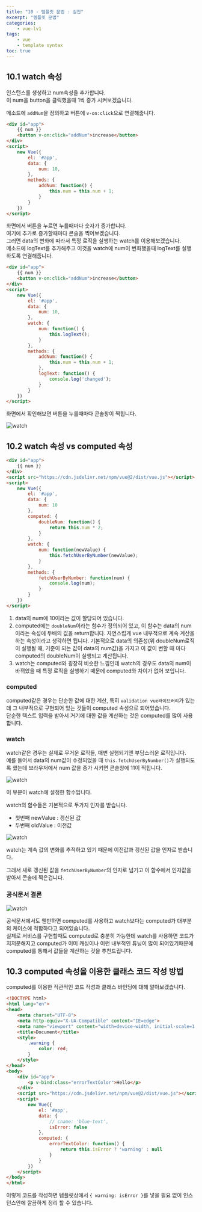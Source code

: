```yaml
--- 
title: "10 - 템플릿 문법 : 실전" 
excerpt: "템플릿 문법"
categories: 
    - vue-lv1
tags: 
    - vue
    - template syntax
toc: true
--- 
```


## 10.1 watch 속성

인스턴스를 생성하고 num속성을 추가합니다.  
이 num을 button을 클릭했을때 1씩 증가 시켜보겠습니다.  

메소드에 `addNum`을 정의하고 버튼에 `v-on:click`으로 연결해줍니다.  

```html
<div id="app">
    {{ num }}
    <button v-on:click="addNum">increase</button>
</div>
<script>
    new Vue({
        el: '#app',
        data: {
            num: 10,
        },
        methods: {
            addNum: function() {
                this.num = this.num + 1;
            }
        }
    })
</script>
```

화면에서 버튼을 누르면 누를때마다 숫자가 증가합니다.  
여기에 추가로 증가할때마다 콘솔을 찍어보겠습니다.  
그러면 data의 변화에 따라서 특정 로직을 실행하는 watch를 이용해보겠습니다.  
메소드에 logText를 추가해주고 이것을 watch에 num이 변화했을때 logText를 실행하도록 연결해줍니다.  


```html
<div id="app">
    {{ num }}
    <button v-on:click="addNum">increase</button>
</div>
<script>
    new Vue({
        el: '#app',
        data: {
            num: 10,
        },
        watch: {
            num: function() {
                this.logText();   
            }
        },
        methods: {
            addNum: function() {
                this.num = this.num + 1;
            },
            logText: function() {
                console.log('changed');
            }
        }
    })
</script>
```

화면에서 확인해보면 버튼을 누를때마다 콘솔창이 찍힙니다.

![watch](/assets/images/vue/vue-lv1/beginner10_1.png) 

## 10.2 watch 속성 vs computed 속성

```html
<div id="app">
    {{ num }}
</div>
<script src="https://cdn.jsdelivr.net/npm/vue@2/dist/vue.js"></script>
<script>
    new Vue({
        el: '#app',
        data: {
            num: 10
        },
        computed: {
            doubleNum: function() {
                return this.num * 2;
            }
        },
        watch: {
            num: function(newValue) {
                this.fetchUserByNumber(newValue);
            }
        },
        methods: {
            fetchUserByNumber: function(num) {
                console.log(num);
            }
        }
    })
</script>
```

1. data의 num에 10이라는 값이 할당되어 있습니다.
2. computed에는 `doubleNum`이라는 함수가 정의되어 있고, 이 함수는 data의 num이라는 속성에 두배의 값을 return합니다.  자연스럽게 vue 내부적으로 계속 계산을 하는 속성이라고 생각하면 됩니다.  기본적으로 data의 의존성(위 doubleNum로직이 실행될 때, 기준이 되는 값이 data의 num값)을 가지고 이 값이 변할 때 마다 computed의 doubleNum이 실행되고 계산됩니다.  
3. watch는 computed와 굉장히 비슷한 느낌인데 watch의 경우도 data의 num이 바뀌었을 때 특정 로직을 실행하기 때문에 computed와 차이가 없어 보입니다. 

### computed
computed같은 경우는 단순한 값에 대한 계산, 특히 `validation vue라이브러리`가 있는데 그 내부적으로 구현되어 있는 것들이 computed 속성으로 되어있습니다.  
단순한 텍스트 입력을 받아서 거기에 대한 값을 계산하는 것은 computed를 많이 사용합니다.  

### watch
watch같은 경우는 실제로 무거운 로직들, 매번 실행되기엔 부담스러운 로직입니다.  
예를 들어서 data의 num값이 수정되었을 때 `this.fetchUserByNumber()`가 실행되도록 했는데 브라우저에서 num 값을 증가 시키면 콘솔창에 11이 찍힙니다.

![watch](/assets/images/vue/vue-lv1/beginner10_2.png) 

이 부분이 watch에 설정한 함수입니다.  

watch의 함수들은 기본적으로 두가지 인자를 받습니다.
- 첫번째 newValue : 갱신된 값
- 두번째 oldValue : 이전값

![watch](/assets/images/vue/vue-lv1/beginner10_3.png) 

watch는 계속 값의 변화를 추적하고 있기 때문에 이전값과 갱신된 값을 인자로 받습니다.  

그래서 새로 갱신된 값을 `fetchUserByNumber`의 인자로 넘기고 이 함수에서 인자값을 받아서 콘솔에 찍은겁니다.  

### 공식문서 결론

![watch](/assets/images/vue/vue-lv1/beginner10_4.png) 

공식문서에서도 웬만하면 computed를 사용하고 watch보다는 computed가 대부분의 케이스에 적합하다고 되어있습니다.  
실제로 서비스를 구현할때도 computed로 충분히 가능한데 watch를 사용하면 코드가 지저분해지고 computed가 이미 캐싱이나 이런 내부적인 튜닝이 많이 되어있기때문에 computed를 통해서 값들을 계산하는 것을 추천드립니다.

## 10.3 computed 속성을 이용한 클래스 코드 작성 방법

computed를 이용한 직관적인 코드 작성과 클래스 바인딩에 대해 알아보겠습니다.  

```html
<!DOCTYPE html>
<html lang="en">
<head>
    <meta charset="UTF-8">
    <meta http-equiv="X-UA-Compatible" content="IE=edge">
    <meta name="viewport" content="width=device-width, initial-scale=1.0">
    <title>Document</title>
    <style>
        .warning {
            color: red;
        }
    </style>
</head>
<body>
    <div id="app">
        <p v-bind:class="errorTextColor">Hello</p>
    </div>
    <script src="https://cdn.jsdelivr.net/npm/vue@2/dist/vue.js"></script>
    <script>
        new Vue({
            el: '#app',
            data: {
                // cname: 'blue-text',
                isError: false
            },
            computed: {
                errorTextColor: function() {
                    return this.isError ? 'warning' : null
                }
            }
        })
    </script>
</body>
</html>
```

이렇게 코드를 작성하면 템플릿상에서 `{ warning: isError }`를 넣을 필요 없이 인스턴스안에 깔끔하게 정리 할 수 있습니다.  



